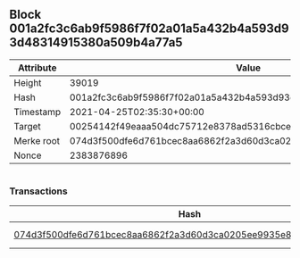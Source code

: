 ## Block 001a2fc3c6ab9f5986f7f02a01a5a432b4a593d93d48314915380a509b4a77a5

Attribute | Value
--- | ---
Height | 39019
Hash | 001a2fc3c6ab9f5986f7f02a01a5a432b4a593d93d48314915380a509b4a77a5
Timestamp | 2021-04-25T02:35:30+00:00
Target | 00254142f49eaaa504dc75712e8378ad5316cbcead634704b3734b6271167cc4
Merke root | 074d3f500dfe6d761bcec8aa6862f2a3d60d3ca0205ee9935e861e64c2541497
Nonce | 2383876896

```

```

### Transactions

Hash | Amount
--- | ---
[074d3f500dfe6d761bcec8aa6862f2a3d60d3ca0205ee9935e861e64c2541497](074d3f500dfe6d761bcec8aa6862f2a3d60d3ca0205ee9935e861e64c2541497.md) | 10.00000000 SKEPTI 
